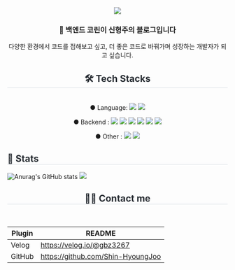 <div align= "center">
    <img src="https://capsule-render.vercel.app/api?type=slice&color=auto&height=200&text=Hi%20there👋&fontAlign=70&rotate=13&fontAlignY=20&desc=Shin-HyoungJoo's%20GitHub&descAlign=70.&descAlignY=44" />

### 👋 백엔드 코린이 신형주의 블로그입니다 
다양한 환경에서 코드를 접해보고 싶고, 더 좋은 코드로 바꿔가며 성장하는 개발자가 되고 싶습니다.

<h2 style="border-bottom: 1px solid #d8dee4; color: #282d33;"> 🛠️ Tech Stacks </h2> <br> 
    ● Language: 
<img src="https://img.shields.io/badge/JAVA-FCC624?style=for-the-badge">
<img src="https://img.shields.io/badge/Springboot-6DB33F?style=for-the-badge&logo=Springboot&logoColor=white"/>

● Backend :
<img src="https://img.shields.io/badge/Mysql-003545?style=for-the-badge&logo=mysql&logoColor=white"/>
<img src="https://img.shields.io/badge/MariaDB-003545?style=for-the-badge&logo=MariaDB&logoColor=white"/>
<img src="https://img.shields.io/badge/RESTful_API-4053D6?style=for-the-badge"/>
<img src="https://img.shields.io/badge/JPA-212121?style=for-the-badge&logo=jpa&logoColor=white"/>
<img src="https://img.shields.io/badge/Mybatis-DD344C?style=for-the-badge"/>
<img src="https://img.shields.io/badge/Querydsl-0285C9?style=for-the-badge&logo=querydsl&logoColor=white"/>

● Other :
<img src="https://img.shields.io/badge/Github-181717?style=for-the-badge&logo=github&logoColor=white">
<img src="https://img.shields.io/badge/AWS-232F3E?style=for-the-badge&logo=amazonaws&logoColor=white&fontColor=white">
    <div style="text-align: left;"> 
    <h2 style="border-bottom: 1px solid #d8dee4; color: #282d33;"> 🏅 Stats </h2> <div style="text-align: left;"> 
    ![Anurag's GitHub stats](https://github-readme-stats.vercel.app/api?username=Shin-HyoungJoo&show_icons=true)
 <img src="https://github-readme-stats.vercel.app/api/top-langs/?username=Shin-HyoungJoo&layout=compact&bg_color=180,00000000,00000000&title_color=000000&text_color=000000"
           /> </div> 
    </div>
<h2 style="border-bottom: 1px solid #d8dee4; color: #282d33;"> 🧑‍💻 Contact me </h2> <br> 

| Plugin | README |
| ------ | ------ |
| Velog | https://velog.io/@gbz3267 |
| GitHub | https://github.com/Shin-HyoungJoo |
